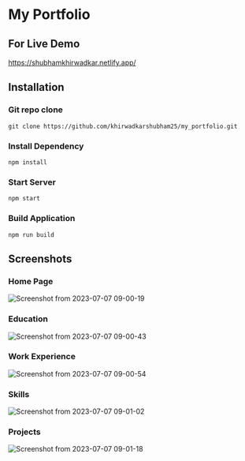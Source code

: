 # My Portfolio


## For Live Demo 

https://shubhamkhirwadkar.netlify.app/

## Installation

### Git repo clone

    git clone https://github.com/khirwadkarshubham25/my_portfolio.git

### Install Dependency

    npm install

### Start Server

    npm start

### Build Application

    npm run build

## Screenshots

### Home Page
![Screenshot from 2023-07-07 09-00-19](https://github.com/khirwadkarshubham25/my_portfolio/assets/122966558/782610f5-0492-42ce-9ebf-6b9ec55ea525)

### Education
![Screenshot from 2023-07-07 09-00-43](https://github.com/khirwadkarshubham25/my_portfolio/assets/122966558/44f7cfec-df89-4fc9-b7be-1fa3cfcdcd86)

### Work Experience
![Screenshot from 2023-07-07 09-00-54](https://github.com/khirwadkarshubham25/my_portfolio/assets/122966558/64465bde-0329-4f84-8350-5449f708f90a)

### Skills
![Screenshot from 2023-07-07 09-01-02](https://github.com/khirwadkarshubham25/my_portfolio/assets/122966558/d50d8ed8-709e-46a5-86c5-c72fe93513b4)

### Projects
![Screenshot from 2023-07-07 09-01-18](https://github.com/khirwadkarshubham25/my_portfolio/assets/122966558/b80461e0-be92-48be-a821-e44a4e6a50f7)
